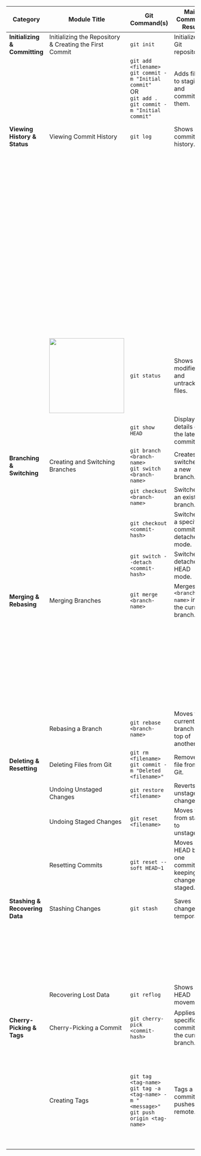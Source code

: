 | **Category** | **Module Title** | **Git Command(s)** | **Main Command Result** | **Example of Main Command** | **Subcommands** | **Subcommand Explanations** | **Example of Subcommand** |
|-------------|-----------------|--------------------|------------------|--------------------|----------------|------------------|--------------------|
| **Initializing & Committing** | Initializing the Repository & Creating the First Commit | `git init` | Initializes a Git repository. | `Initialized empty Git repository in /path/.git/` | N/A | N/A | N/A |
| | | `git add <filename>` <br> `git commit -m "Initial commit"` <br> OR <br> `git add .` <br> `git commit -m "Initial commit"` | Adds files to staging and commits them. | `[main (root-commit) a1b2c3d] Initial commit` | `git commit --amend` | Modify the last commit without creating a new one. | `Commit message modified.` |
| **Viewing History & Status** | Viewing Commit History | `git log` | Shows commit history. | `commit a1b2c3d (HEAD -> main) Author: John Doe Date: Wed Mar 12 2025` | `git log --oneline` | Shows commits in a condensed format. | `a1b2c3d Initial commit` |
| | | | | | `git log --graph` | Displays a graphical representation of the branches. Press q to exit. | <img src='https://github.com/user-attachments/assets/558cb3b3-38c0-4637-9fe5-b92898156868' width=400 />|
| | | | | | `git log -p` | Shows changes introduced in each commit. | `diff --git a/index.html b/index.html` |
| |<img src='https://github.com/user-attachments/assets/c3ed132e-9b29-4227-b380-b83e0c7d4c43' width=200/>| `git status` | Shows modified and untracked files. | `On branch main Changes not staged for commit: modified: index.html` | `git status -s` | Shows a short summary of the status. | ` M index.html` |
| | | `git show HEAD` | Displays details of the latest commit. | `commit a1b2c3d (HEAD -> main) Author: John Doe Date: Wed Mar 12 2025` | N/A | N/A | N/A |
| **Branching & Switching** | Creating and Switching Branches | `git branch <branch-name>` <br> `git switch <branch-name>` | Creates and switches to a new branch. | `Switched to branch '<branch-name>'` | `git branch -a` | Lists all local and remote branches. | `* main  new-feature` |
| | | `git checkout <branch-name>` | Switches to an existing branch. | `Switched to branch '<branch-name>'` | | | |
| | | `git checkout <commit-hash>` | Switches to a specific commit in detached mode. | `Note: switching to '<commit-hash>'.` | | | |
| | | `git switch --detach <commit-hash>` | Switches to detached HEAD mode. | `HEAD is now at <commit-hash>.` | | | |
| **Merging & Rebasing** | Merging Branches | `git merge <branch-name>` | Merges `<branch-name>` into the current branch. | `Merge made by the 'recursive' strategy.` | `git merge --abort` | Cancels the merge. | `Merge aborted.` |
| | | | | | `git merge --squash <branch-name>` | Combines all commits from the merged branch into one. | `Squash merge successful.` |
| | | | | | `git merge --ff <branch-name>` | Applies a fast-forward merge. | `Fast-forward merge complete.` |
| | | | | | `git merge --no-ff <branch-name>` | Forces a recursive merge. | `Merge with --no-ff strategy complete.` |
| | Rebasing a Branch | `git rebase <branch-name>` | Moves the current branch on top of another. | `Successfully rebased and updated refs/heads/<branch-name>.` | | | |
| **Deleting & Resetting** | Deleting Files from Git | `git rm <filename>` <br> `git commit -m "Deleted <filename>"` | Removes a file from Git. | `rm '<filename>'` | | | |
| | Undoing Unstaged Changes | `git restore <filename>` | Reverts unstaged changes. | `Restored '<filename>'` | | | |
| | Undoing Staged Changes | `git reset <filename>` | Moves file from staged to unstaged. | `Unstaged changes after reset:` | | | |
| | Resetting Commits | `git reset --soft HEAD~1` | Moves HEAD back one commit, keeping changes staged. | `HEAD is now at a1b2c3d Last commit message` | | | |
| **Stashing & Recovering Data** | Stashing Changes | `git stash` | Saves changes temporarily. | `Saved working directory and index state WIP on main: a1b2c3d Initial commit` | `git stash list` | Shows saved stashes. | `stash@{0}: WIP on main` |
| | | | | | `git stash pop` | Applies and removes the last stash. | `Dropped stash@{0}.` |
| | | | | | `git stash apply` | Applies the last stash but keeps it saved. | `Applied stash@{0}.` |
| | Recovering Lost Data | `git reflog` | Shows all HEAD movements. | `a1b2c3d HEAD@{0}: commit: Added new feature` | `git reflog expire --expire=now --all` | Clears the reflog history. | `Reflog cleared.` |
| **Cherry-Picking & Tags** | Cherry-Picking a Commit | `git cherry-pick <commit-hash>` | Applies a specific commit to the current branch. | `[main <commit-hash>] Applied cherry-picked commit` | `git cherry-pick --continue` | Continues cherry-picking after resolving conflicts. | `Cherry-pick continued.` |
| | | | | | `git cherry-pick --abort` | Cancels cherry-picking. | `Cherry-pick aborted.` |
| | Creating Tags | `git tag <tag-name>` <br> `git tag -a <tag-name> -m "<message>"` <br> `git push origin <tag-name>` | Tags a commit and pushes it to remote. | `<tag-name> pushed to remote` | `git tag -d <tag-name>` | Deletes a local tag. | `Deleted tag <tag-name>.` |
| | | | | | `git push --delete origin <tag-name>` | Deletes a remote tag. | `Deleted remote tag <tag-name>.` |

